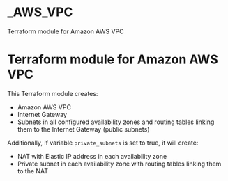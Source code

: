 # _AWS_VPC


Terraform module for Amazon AWS VPC

# Terraform module for Amazon AWS VPC

This Terraform module creates:

* Amazon AWS VPC
* Internet Gateway
* Subnets in all configured availability zones and routing tables linking them to the Internet Gateway (public subnets)

Additionally, if variable `private_subnets` is set to true, it will create:

* NAT with Elastic IP address in each availability zone
* Private subnet in each availability zone with routing tables linking them to the NAT



